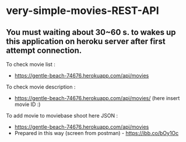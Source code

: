 # **very-simple-movies-REST-API**

## You must waiting about 30~60 s. to wakes up this application on heroku server after first attempt connection.

To check movie list : 
- https://gentle-beach-74676.herokuapp.com/api/movies

To check movie description : 
- https://gentle-beach-74676.herokuapp.com/api/movies/ (here insert movie ID :)

To add movie to moviebase shoot here JSON :
 - https://gentle-beach-74676.herokuapp.com/api/movies
- Prepared in this way (screen from postman) - https://ibb.co/bOy1Oc




